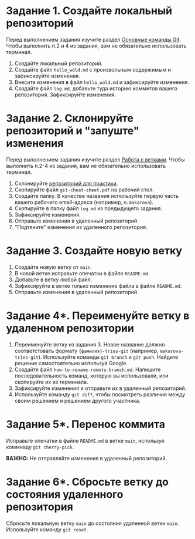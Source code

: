 # Задание 1. Создайте локальный репозиторий
Перед выполнением задания изучите раздел [Основные команды  Git](/Basic%20comands.md). Чтобы выполнить п.2 и 4 из задания, вам не обязательно использовать терминал.

1. Cоздайте локальный репозиторий.
2. Создайте файл `hello_wold.md` с произвольным содержимым и зафиксируйте изменения.
3. Внесите изменения в файл `hello_wold.md` и зафиксируйте изменения.
4. Создайте файл `log.md`, добавьте туда историю коммитов вашего репозитория. Зафиксируйте изменения.

# Задание 2. Склонируйте репозиторий и "запуште" изменения

Перед выполнением задания изучите раздел [Работа с ветками](/Branching%20and%20branch%20commands.md). Чтобы выполнить п.2-4 из задания, вам не обязательно использовать терминал.

1. Склонируйте [репозиторий для практики](https://github.com/MaryMakarova/git-practice-for-tw/tree/main).
2. Скопируйте файл `git-cheat-sheet.pdf` на рабочий стол.
3. Создайте папку. В качестве названия используйте первую часть вашего рабочего email-адреса (например, `m.makarova`).
4. Скопируйте в папку файл `log.md` из предыдущего задания.
5. Зафиксируйте изменения.
6. Отправьте изменения в удаленный репозиторий.
7. "Подтяните" изменения из удаленного репозитория.


# Задание 3. Создайте новую ветку

1. Создайте новую ветку от `main`.
2. В новой ветке исправьте опечатки в файле `README.md`.
3. Добавьте в ветку любой файл.
4. Зафиксируйте в ветке только изменение файла в файле `README.md`.
5. Отправьте изменения в удаленный репозиторий.

# Задание 4*. Переименуйте ветку в удаленном репозитории

1. Переименуйте ветку из задания 3. Новое название должно соответстовать формату `{фамилия}-tries-git` (например, `makarova-tries-git`). Используйте команды `git branch` и `git push`. Найдите решение самостоятельно используя Google.
2. Создайте файл `how-to-rename-remote-branch.md`. Напишите последовательность команд, которую вы использовали, или скопируйте их из терминала.
3. Зафиксируйте изменения и отправьте их в удаленный репозиторий.
4. Используйте команду `git diff`, чтобы посмотреть различия между своим решением и решением другого участника.

# Задание 5*. Перенос коммита

Исправьте опечатки в файле `README.md` в ветке `main`, используя коммнаду `git cherry-pick`.

**ВАЖНО:** Не отправляйте изменения в удаленный репозиторий.

# Задание 6*. Сбросьте ветку до состояния удаленного репозитория

Сбросьте локальную ветку `main` до состояния удаленной ветки `main`. Используйте команду `git reset`.



